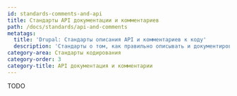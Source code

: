 ```yaml
---
id: standards-comments-and-api
title: Стандарты API документации и комментариев
path: /docs/standards/api-and-comments
metatags:
  title: 'Drupal: Стандарты описания API и комментариев к коду'
  description: 'Стандарты о том, как правильно описывать и документировать свой код в комментариях.'
category-area: Стандарты кодирования
category-order: 3
category-title: API документация и комментарии
---
```


TODO